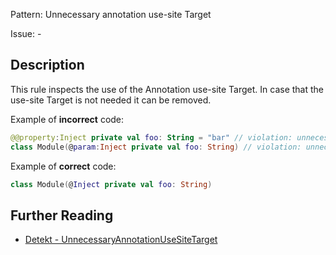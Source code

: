 Pattern: Unnecessary annotation use-site Target

Issue: -

## Description

This rule inspects the use of the Annotation use-site Target. In case that the use-site Target is not needed it can be removed. 

Example of **incorrect** code:

```kotlin@@property:Inject private val foo: String = "bar" // violation: unnecessary @property:class Module(@param:Inject private val foo: String) // violation: unnecessary @param:```
Example of **correct** code:

```kotlinclass Module(@Inject private val foo: String)```

## Further Reading

* [Detekt - UnnecessaryAnnotationUseSiteTarget](https://arturbosch.github.io/detekt/style.html#unnecessaryannotationusesitetarget)